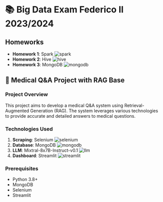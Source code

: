 # 📚 Big Data Exam Federico II 2023/2024

## Homeworks
- **Homework 1**: Spark ![spark](https://img.icons8.com/color/48/000000/apache-spark.png)
- **Homework 2**: Hive ![hive](https://img.icons8.com/color/48/000000/hive.png)
- **Homework 3**: MongoDB ![mongodb](https://img.icons8.com/color/48/000000/mongodb.png)

## 🏥 Medical Q&A Project with RAG Base

### Project Overview
This project aims to develop a medical Q&A system using Retrieval-Augmented Generation (RAG). The system leverages various technologies to provide accurate and detailed answers to medical questions.

### Technologies Used
1. **Scraping**: Selenium ![selenium](https://img.icons8.com/color/48/000000/selenium-test-automation.png)
2. **Database**: MongoDB ![mongodb](https://img.icons8.com/color/48/000000/mongodb.png)
3. **LLM**: Mixtral-8x7B-Instruct-v0.1 ![llm](https://img.icons8.com/color/48/000000/artificial-intelligence.png)
4. **Dashboard**: Streamlit ![streamlit](https://img.icons8.com/color/48/000000/streamlit.png)

### Prerequisites
- Python 3.8+
- MongoDB
- Selenium
- Streamlit




